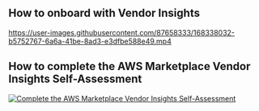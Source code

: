 ## How to onboard with Vendor Insights

https://user-images.githubusercontent.com/87658333/168338032-b5752767-6a6a-41be-8ad3-e3dfbe588e49.mp4

## How to complete the AWS Marketplace Vendor Insights Self-Assessment
[![Complete the AWS Marketplace Vendor Insights Self-Assessment](https://i.ytimg.com/an_webp/CZ6nVRIOLyE/mqdefault_6s.webp?du=3000&sqp=CKPZkZoG&rs=AOn4CLB1GX62iN4ZvZrcHqPTKpSAomOMBg)](https://www.youtube.com/watch?v=CZ6nVRIOLyE&t)
